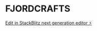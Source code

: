# FJORDCRAFTS

[Edit in StackBlitz next generation editor ⚡️](https://stackblitz.com/~/github.com/Buhuu81/FJORDCRAFTS)